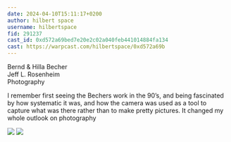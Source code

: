 ```yaml
---
date: 2024-04-10T15:11:17+0200
author: hilbert space 
username: hilbertspace
fid: 291237
cast_id: 0xd572a69bed7e20e2c02a040feb441014884fa134
cast: https://warpcast.com/hilbertspace/0xd572a69b
---
```

Bernd & Hilla Becher  
Jeff L. Rosenheim  
Photography  
  
I remember first seeing the Bechers work in the 90’s, and being fascinated by how systematic it was, and how the camera was used as a tool to capture what was there rather than to make pretty pictures. It changed my whole outlook on photography  

![](https://imagedelivery.net/BXluQx4ige9GuW0Ia56BHw/8585b891-d960-4e13-8390-55577b30d300/original)
![](https://imagedelivery.net/BXluQx4ige9GuW0Ia56BHw/74733a7d-7bcc-4875-b4fa-75ee93a86b00/original)